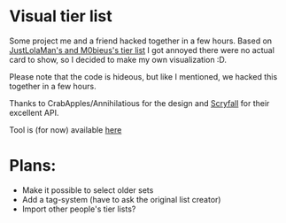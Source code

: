 # Visual tier list
Some project me and a friend hacked together in a few hours. Based on [JustLolaMan's and M0bieus's tier list](https://www.reddit.com/r/spikes/comments/d90vbq/draft_eld_draft_tier_list_from_infinite_mythic/) I got annoyed there were no actual card to show, so I decided to make my own visualization :D.

Please note that the code is hideous, but like I mentioned, we hacked this together in a few hours.

Thanks to CrabApples/Annihilatious for the design and [Scryfall](https://scryfall.com/) for their excellent API.

Tool is (for now) available [here](https://www.cardsolutions.nl/jonas/index.php)

# Plans:
  - Make it possible to select older sets
  - Add a tag-system (have to ask the original list creator)
  - Import other people's tier lists?
